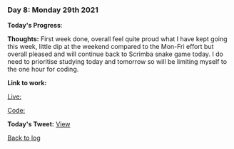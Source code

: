 ### Day 8: Monday 29th 2021

**Today's Progress**:   

**Thoughts:** First week done, overall feel quite proud what I have kept going this week, little dip at the weekend compared to the Mon-Fri effort but overall pleased and will continue back to Scrimba snake game today.  I do need to prioritise studying today and tomorrow so will be limiting myself to the one hour for coding.  

**Link to work:** 

[Live: ](https://aldojack.github.io/Snake-Game/)

[Code: ](https://github.com/aldojack/Snake-Game)

**Today's Tweet:** [View](https://twitter.com/MrAldoJack/status/1465232381430964227)

[Back to log](/log.md)